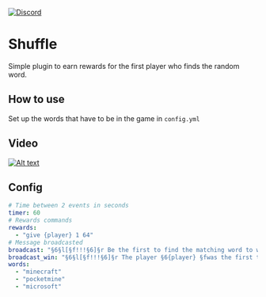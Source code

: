 [![Discord](https://img.shields.io/discord/915046808009441323.svg?label=&logo=discord&logoColor=ffffff&color=7389D8&labelColor=6A7EC2)](https://discord.gg/AzJ7Uz7wkx)


# Shuffle
Simple plugin to earn rewards for the first player who finds the random word.

## How to use
Set up the words that have to be in the game in `config.yml`


## Video
[![Alt text](https://i.ytimg.com/vi/JiV3LT24R_Q/hqdefault.jpg?sqp=-oaymwEjCNACELwBSFryq4qpAxUIARUAAAAAGAElAADIQj0AgKJDeAE=&rs=AOn4CLDZsunzJDF8pu2wCrMzxeUHD-QxQw)](https://www.youtube.com/watch?v=9rcDk5-vRqc&ab_channel=Ayzrix)

## Config
```yaml
# Time between 2 events in seconds
timer: 60
# Rewards commands
rewards:
  - "give {player} 1 64"
# Message broadcasted
broadcast: "§6§l[§f!!!§6]§r Be the first to find the matching word to win §664 stone §f! Word: §6{word} §f!"
broadcast_win: "§6§l[§f!!!§6]§r The player §6{player} §fwas the first to find the word §6{word} §f!"
words:
  - "minecraft"
  - "pocketmine"
  - "microsoft"
```

